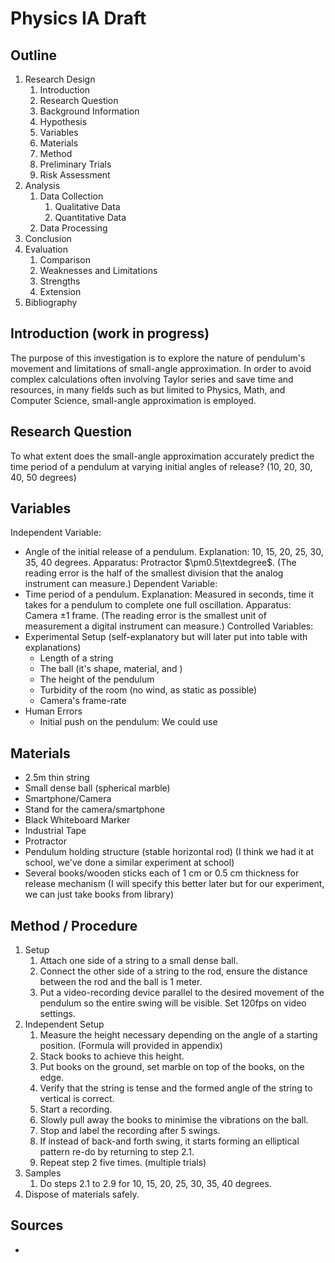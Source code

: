 # Physics IA Draft
## Outline
1. Research Design
	1. Introduction
	2. Research Question
	3. Background Information
	4. Hypothesis
	5. Variables
	6. Materials
	7. Method
	8. Preliminary Trials
	9. Risk Assessment
2. Analysis
	1. Data Collection
		1. Qualitative Data
		2. Quantitative Data
	2. Data Processing
3. Conclusion
4. Evaluation
	1. Comparison
	2. Weaknesses and Limitations
	3. Strengths
	4. Extension
5. Bibliography
## Introduction (work in progress)
The purpose of this investigation is to explore the nature of pendulum's movement and limitations of small-angle approximation. In order to avoid complex calculations often involving Taylor series and save time and resources, in many fields such as but limited to Physics, Math, and Computer Science, small-angle approximation is employed.
## Research Question
To what extent does the small-angle approximation accurately predict the time period of a pendulum at varying initial angles of release? (10, 20, 30, 40, 50 degrees)
## Variables
Independent Variable: 
- Angle of the initial release of a pendulum.
	Explanation: 10, 15, 20, 25, 30, 35, 40 degrees.
	Apparatus: Protractor $\pm0.5\textdegree$.
	(The reading error is the half of the smallest division that the analog instrument can measure.)
Dependent Variable:
- Time period of a pendulum.
	Explanation: Measured in seconds, time it takes for a pendulum to complete one full oscillation.
	Apparatus: Camera $\pm1$ frame.
	(The reading error is the smallest unit of measurement a digital instrument can measure.)
Controlled Variables:
- Experimental Setup (self-explanatory but will later put into table with explanations)
	- Length of a string
	- The ball (it's shape, material, and )
	- The height of the pendulum
	- Turbidity of the room (no wind, as static as possible)
	- Camera's frame-rate
- Human Errors
	- Initial push on the pendulum: We could use 
## Materials
- 2.5m thin string
- Small dense ball (spherical marble)
- Smartphone/Camera
- Stand for the camera/smartphone
- Black Whiteboard Marker
- Industrial Tape
- Protractor
- Pendulum holding structure (stable horizontal rod) (I think we had it at school, we've done a similar experiment at school)
- Several books/wooden sticks each of 1 cm or 0.5 cm thickness for release mechanism (I will specify this better later but for our experiment, we can just take books from library)
## Method / Procedure
1. Setup
	1. Attach one side of a string to a small dense ball.
	2. Connect the other side of a string to the rod, ensure the distance between the rod and the ball is 1 meter.
	3. Put a video-recording device parallel to the desired movement of the pendulum so the entire swing will be visible. Set 120fps on video settings.
2. Independent Setup
	1. Measure the height necessary depending on the angle of a starting position. (Formula will provided in appendix)
	2. Stack books to achieve this height.
	3. Put books on the ground, set marble on top of the books, on the edge.
	4. Verify that the string is tense and the formed angle of the string to vertical is correct.
	5. Start a recording.
	6. Slowly pull away the books to minimise the vibrations on the ball.
	7. Stop and label the recording after 5 swings.
	8. If instead of back-and forth swing, it starts forming an elliptical pattern re-do by returning to step 2.1.
	9. Repeat step 2 five times. (multiple trials)
3. Samples
	1. Do steps 2.1 to 2.9 for 10, 15, 20, 25, 30, 35, 40 degrees.
4. Dispose of materials safely.
## Sources
- 